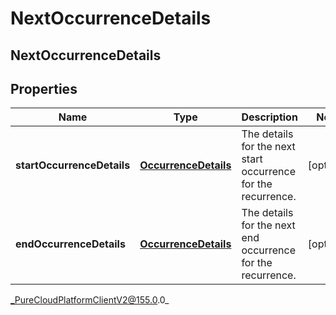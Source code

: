 # NextOccurrenceDetails

## NextOccurrenceDetails

## Properties

|Name | Type | Description | Notes|
|------------ | ------------- | ------------- | -------------|
| **startOccurrenceDetails** | [**OccurrenceDetails**](OccurrenceDetails) | The details for the next start occurrence for the recurrence. | [optional] |
| **endOccurrenceDetails** | [**OccurrenceDetails**](OccurrenceDetails) | The details for the next end occurrence for the recurrence. | [optional] |



_PureCloudPlatformClientV2@155.0.0_
